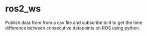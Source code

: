 # ros2_ws
 Publish data from from a csv file and subscribe to it to get the time difference between consecutive datapoints on ROS using python.
